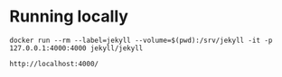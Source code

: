 # Running locally

    docker run --rm --label=jekyll --volume=$(pwd):/srv/jekyll -it -p 127.0.0.1:4000:4000 jekyll/jekyll

    http://localhost:4000/
